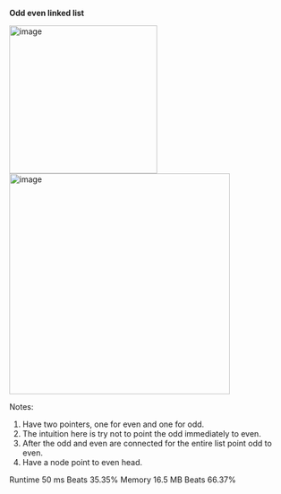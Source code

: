 **Odd even linked list**

<img width="264" alt="image" src="https://user-images.githubusercontent.com/25766765/227643731-758404b3-6c16-4187-acdd-ea9ba504e95b.png">

<img width="394" alt="image" src="https://user-images.githubusercontent.com/25766765/227643762-a9efe929-9f48-45ac-8476-d4594346e533.png">

Notes:
1. Have two pointers, one for even and one for odd.
2. The intuition here is try not to point the odd immediately to even.
3. After the odd and even are connected for the entire list point odd to even.
4. Have a node point to even head.

Runtime
50 ms
Beats
35.35%
Memory
16.5 MB
Beats
66.37%
